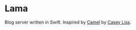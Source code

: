 # Lama

Blog server written in Swift. Inspired by [Camel](https://github.com/cliss/camel) by [Casey Liss](https://www.caseyliss.com).
